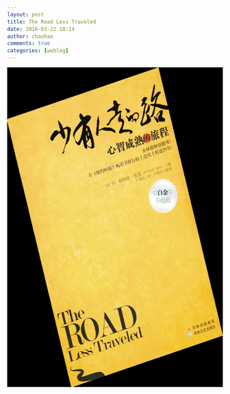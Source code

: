 ```yaml
---
layout: post
title: The Road Less Traveled
date: 2016-03-22 18:14
author: zhaohao
comments: true
categories: [weblog]
---
```

<a href="/Media/The-Road-Less-Traveled.jpg"><img src="/Media/The-Road-Less-Traveled.jpg" alt="The-Road-Less-Traveled" width="600" height="745" class="alignnone size-full wp-image-51236" /></a>
